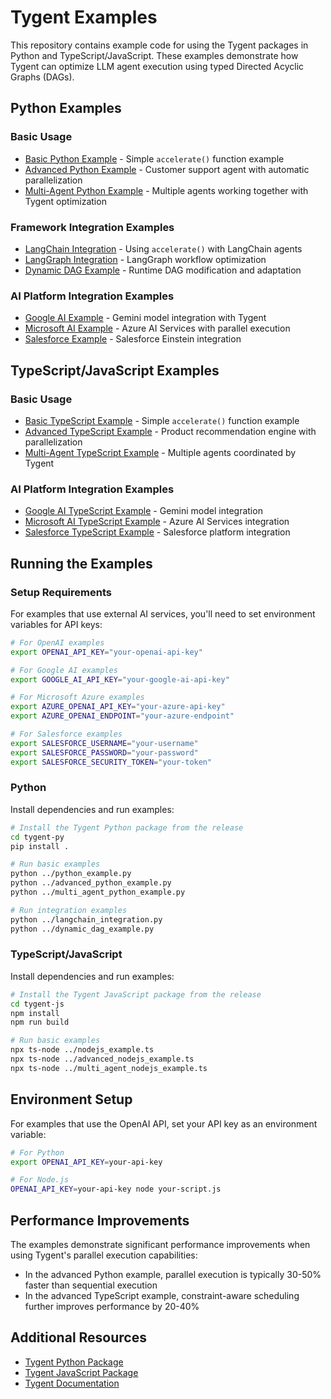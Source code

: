 # Tygent Examples

This repository contains example code for using the Tygent packages in Python and TypeScript/JavaScript. These examples demonstrate how Tygent can optimize LLM agent execution using typed Directed Acyclic Graphs (DAGs).

## Python Examples

### Basic Usage
- [Basic Python Example](python_example.py) - Simple `accelerate()` function example
- [Advanced Python Example](advanced_python_example.py) - Customer support agent with automatic parallelization
- [Multi-Agent Python Example](multi_agent_python_example.py) - Multiple agents working together with Tygent optimization

### Framework Integration Examples
- [LangChain Integration](langchain_integration.py) - Using `accelerate()` with LangChain agents
- [LangGraph Integration](langgraph_integration.py) - LangGraph workflow optimization
- [Dynamic DAG Example](dynamic_dag_example.py) - Runtime DAG modification and adaptation

### AI Platform Integration Examples  
- [Google AI Example](google_ai_example.py) - Gemini model integration with Tygent
- [Microsoft AI Example](microsoft_ai_example.py) - Azure AI Services with parallel execution
- [Salesforce Example](salesforce_example.py) - Salesforce Einstein integration

## TypeScript/JavaScript Examples

### Basic Usage
- [Basic TypeScript Example](nodejs_example.ts) - Simple `accelerate()` function example
- [Advanced TypeScript Example](advanced_nodejs_example.ts) - Product recommendation engine with parallelization
- [Multi-Agent TypeScript Example](multi_agent_nodejs_example.ts) - Multiple agents coordinated by Tygent

### AI Platform Integration Examples
- [Google AI TypeScript Example](google_ai_nodejs_example.ts) - Gemini model integration
- [Microsoft AI TypeScript Example](microsoft_ai_nodejs_example.ts) - Azure AI Services integration  
- [Salesforce TypeScript Example](salesforce_nodejs_example.ts) - Salesforce platform integration

## Running the Examples

### Setup Requirements

For examples that use external AI services, you'll need to set environment variables for API keys:

```bash
# For OpenAI examples
export OPENAI_API_KEY="your-openai-api-key"

# For Google AI examples  
export GOOGLE_AI_API_KEY="your-google-ai-api-key"

# For Microsoft Azure examples
export AZURE_OPENAI_API_KEY="your-azure-api-key"
export AZURE_OPENAI_ENDPOINT="your-azure-endpoint"

# For Salesforce examples
export SALESFORCE_USERNAME="your-username"
export SALESFORCE_PASSWORD="your-password"
export SALESFORCE_SECURITY_TOKEN="your-token"
```

### Python

Install dependencies and run examples:

```bash
# Install the Tygent Python package from the release
cd tygent-py
pip install .

# Run basic examples
python ../python_example.py
python ../advanced_python_example.py
python ../multi_agent_python_example.py

# Run integration examples
python ../langchain_integration.py
python ../dynamic_dag_example.py
```

### TypeScript/JavaScript

Install dependencies and run examples:

```bash
# Install the Tygent JavaScript package from the release
cd tygent-js
npm install
npm run build

# Run basic examples
npx ts-node ../nodejs_example.ts
npx ts-node ../advanced_nodejs_example.ts
npx ts-node ../multi_agent_nodejs_example.ts
```

## Environment Setup

For examples that use the OpenAI API, set your API key as an environment variable:

```bash
# For Python
export OPENAI_API_KEY=your-api-key

# For Node.js
OPENAI_API_KEY=your-api-key node your-script.js
```

## Performance Improvements

The examples demonstrate significant performance improvements when using Tygent's parallel execution capabilities:

- In the advanced Python example, parallel execution is typically 30-50% faster than sequential execution
- In the advanced TypeScript example, constraint-aware scheduling further improves performance by 20-40%

## Additional Resources

- [Tygent Python Package](https://github.com/tygent-ai/tygent-py)
- [Tygent JavaScript Package](https://github.com/tygent-ai/tygent-js)
- [Tygent Documentation](https://tygent.ai/docs)
